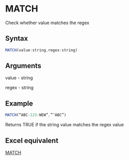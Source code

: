 # MATCH

Check whether value matches the regex

## Syntax

```javascript
MATCH(value:string,regex:string)
```

## Arguments

value - string

regex - string

## **Example**

```javascript
MATCH(“ABC-123-WEW”,”^ABC”) 
```

Returns TRUE if the string value matches the regex value

## **Excel equivalent**

[MATCH](https://support.microsoft.com/en-us/office/match-function-e8dffd45-c762-47d6-bf89-533f4a37673a)

